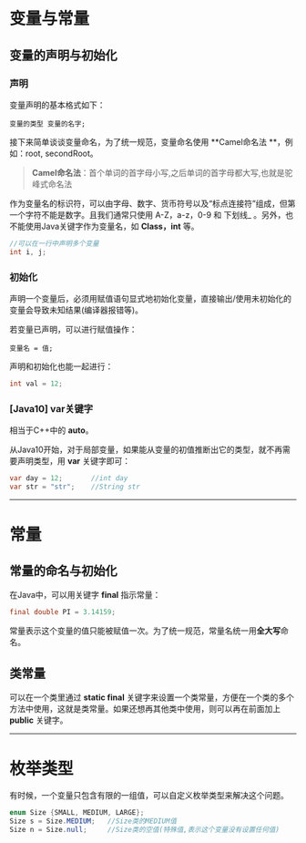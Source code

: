 # 变量与常量

## 变量的声明与初始化

### 声明

变量声明的基本格式如下：

`变量的类型 变量的名字;`

接下来简单谈谈变量命名，为了统一规范，变量命名使用 **Camel命名法 **，例如：root, secondRoot。

> **Camel命名法**：首个单词的首字母小写,之后单词的首字母都大写,也就是驼峰式命名法

作为变量名的标识符，可以由字母、数字、货币符号以及“标点连接符”组成，但第一个字符不能是数字。且我们通常只使用 A-Z，a-z，0-9 和 下划线_ 。另外，也不能使用Java关键字作为变量名，如 **Class，int** 等。

```java
//可以在一行中声明多个变量
int i, j;
```

### 初始化

声明一个变量后，必须用赋值语句显式地初始化变量，直接输出/使用未初始化的变量会导致未知结果(编译器报错等)。

若变量已声明，可以进行赋值操作：

`变量名 = 值;`

声明和初始化也能一起进行：

```java
int val = 12;
```

### [Java10] var关键字

相当于C++中的 **auto**。

从Java10开始，对于局部变量，如果能从变量的初值推断出它的类型，就不再需要声明类型，用 **var** 关键字即可：

```java
var day = 12;		//int day
var str = "str"; 	//String str
```



---

# 常量

## 常量的命名与初始化

在Java中，可以用关键字 **final** 指示常量：

```java
final double PI = 3.14159;
```

常量表示这个变量的值只能被赋值一次。为了统一规范，常量名统一用**全大写**命名。

## 类常量

可以在一个类里通过 **static final** 关键字来设置一个类常量，方便在一个类的多个方法中使用，这就是类常量。如果还想再其他类中使用，则可以再在前面加上 **public** 关键字。

---

# 枚举类型

有时候，一个变量只包含有限的一组值，可以自定义枚举类型来解决这个问题。

```java
enum Size {SMALL, MEDIUM, LARGE};
Size s = Size.MEDIUM;	//Size类的MEDIUM值
Size n = Size.null;		//Size类的空值(特殊值,表示这个变量没有设置任何值)
```


